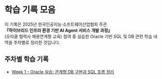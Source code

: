 # 학습 기록 모음

이 기록은 2025년 한국인공지능·소프트웨어산업협회 주관  
**『하이브리드 인프라 환경 기반 AI Agent 서비스 개발 과정』**  
(오라클 협력사 채용연계형 교육) 참여 중 실습한 Oracle 기반 SQL 및 DB 관련 학습 내역을 주차별로 정리한 것입니다.

## 주차별 학습 기록
- [Week 1 - Oracle 실습: 관계형 DB 구현과 SQL 흐름 정리](./oracle-study-log.md)

